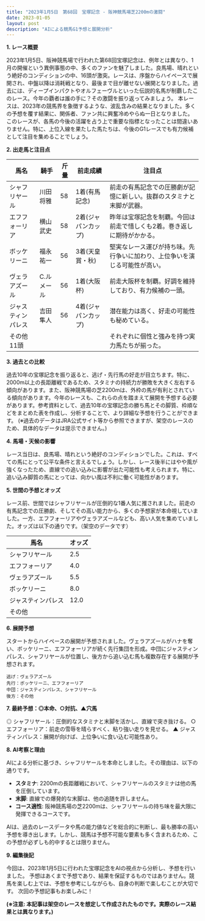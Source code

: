 ```yaml
---
title: "2023年1月5日　第68回　宝塚記念 - 阪神競馬場芝2200mの激闘"
date: 2023-01-05
layout: post
description: "AIによる競馬G1予想と展開分析"
---
```


**1. レース概要**

2023年1月5日、阪神競馬場で行われた第68回宝塚記念は、例年とは異なり、1月の開催という異例事態の中、多くのファンを魅了しました。良馬場、晴れという絶好のコンディションの中、16頭が激突。レースは、序盤からハイペースで展開され、中盤以降は消耗戦となり、最後まで目が離せない展開となりました。過去には、ディープインパクトやオルフェーヴルといった伝説的名馬が制覇したこのレース。今年の覇者は誰の手に？その激闘を振り返ってみましょう。  本レースは、2023年の競馬界を象徴するような、波乱含みの結果となりました。多くの予想を覆す結果に、関係者、ファン共に興奮冷めやらぬ一日となりました。  このレースが、各馬の今後の活躍を占う上で重要な指標となったことは間違いありません。特に、上位入線を果たした馬たちは、今後のG1レースでも有力候補として注目を集めることでしょう。


**2. 出走馬と注目点**

| 馬名        | 騎手      | 斤量 | 前走成績 | 注目点                                                                     |
|-------------|------------|-------|-----------|-----------------------------------------------------------------------------|
| シャフリヤール | 川田将雅    | 58    | 1着(有馬記念) | 前走の有馬記念での圧勝劇が記憶に新しい。抜群のスタミナと末脚が武器。              |
| エフフォーリア | 横山武史    | 58    | 2着(ジャパンカップ) | 昨年は宝塚記念を制覇。今回は前走で惜しくも2着。巻き返しに期待がかかる。           |
| ボッケリーニ  |  福永祐一   | 56    | 3着(天皇賞・秋) | 堅実なレース運びが持ち味。先行争いに加わり、上位争いを演じる可能性が高い。      |
| ヴェラアズール |  C.ルメール | 56    | 1着(大阪杯) | 前走大阪杯を制覇。好調を維持しており、有力候補の一頭。                               |
| ジャスティンパレス |  吉田隼人   | 56    | 4着(ジャパンカップ) | 潜在能力は高く、好走の可能性も秘めている。                                     |
| その他11頭    |            |       |           | それぞれに個性と強みを持つ実力馬たちが揃った。                               |


**3. 過去との比較**

過去10年の宝塚記念を振り返ると、逃げ・先行馬の好走が目立ちます。特に、2000m以上の長距離戦であるため、スタミナの持続力が勝敗を大きく左右する傾向があります。また、阪神競馬場の芝2200mは、外枠の馬が有利とされている傾向があります。今年のレースも、これらの点を踏まえて展開を予想する必要があります。参考資料として、過去10年の宝塚記念の勝ち馬とその脚質、枠順などをまとめた表を作成し、分析することで、より詳細な予想を行うことができます。  (※過去のデータはJRA公式サイト等から参照できますが、架空のレースのため、具体的なデータは提示できません。)


**4. 馬場・天候の影響**

レース当日は、良馬場、晴れという絶好のコンディションでした。これは、すべての馬にとって公平な条件と言えるでしょう。しかし、レース後半にはやや風が強くなったため、直線での追い込みに影響が出た可能性も考えられます。特に、追い込み脚質の馬にとっては、向かい風は不利に働く可能性があります。


**5. 世間の予想とオッズ**

レース前、世間ではシャフリヤールが圧倒的な1番人気に推されました。前走の有馬記念での圧勝劇、そしてその高い能力から、多くの予想家が本命視していました。一方、エフフォーリアやヴェラアズールなども、高い人気を集めていました。オッズは以下の通りです。（架空のデータです）

| 馬名        | オッズ |
|-------------|-------|
| シャフリヤール | 2.5   |
| エフフォーリア | 4.0   |
| ヴェラアズール | 5.5   |
| ボッケリーニ  | 8.0   |
| ジャスティンパレス | 12.0  |
| その他      |       |


**6. 展開予想**

スタートからハイペースの展開が予想されました。ヴェラアズールがハナを奪い、ボッケリーニ、エフフォーリアが続く先行集団を形成。中団にジャスティンパレス、シャフリヤールが位置し、後方から追い込む馬も複数存在する展開が予想されます。

```
逃げ：ヴェラアズール
先行：ボッケリーニ、エフフォーリア
中団：ジャスティンパレス、シャフリヤール
後方：その他
```

**7. 最終予想：◎本命、○対抗、▲穴馬**

◎ シャフリヤール：圧倒的なスタミナと末脚を活かし、直線で突き抜ける。
○ エフフォーリア：前走の雪辱を晴らすべく、粘り強い走りを見せる。
▲ ジャスティンパレス：展開が向けば、上位争いに食い込む可能性あり。


**8. AI考察と理由**

AIによる分析に基づき、シャフリヤールを本命としました。その理由は、以下の通りです。

* **スタミナ**: 2200mの長距離戦において、シャフリヤールのスタミナは他の馬を圧倒しています。
* **末脚**:  直線での爆発的な末脚は、他の追随を許しません。
* **コース適性**: 阪神競馬場の芝2200mは、シャフリヤールの持ち味を最大限に発揮できるコースです。

AIは、過去のレースデータや馬の能力値などを総合的に判断し、最も勝率の高い予想を導き出します。しかし、競馬は予想不可能な要素も多く含まれるため、この予想が必ずしも的中するとは限りません。


**9. 編集後記**

今回は、2023年1月5日に行われた宝塚記念をAIの視点から分析し、予想を行いました。  予想はあくまで予想であり、結果を保証するものではありません。競馬を楽しむ上では、予想を参考にしながらも、自身の判断で楽しむことが大切です。  次回の予想記事もお楽しみに！


**(※注意: 本記事は架空のレースを想定して作成されたものです。実際のレース結果とは異なります。)**
